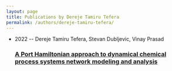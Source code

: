 ```yaml
---
layout: page
title: Publications by Dereje Tamiru Tefera
permalink: /authors/dereje-tamiru-tefera/
---
```


<ul class="post-list">
<li><span class='post-meta'>2022 -- Dereje Tamiru Tefera, Stevan Dubljevic, Vinay Prasad</span><h3><a class='post-link' href='../../a-port-hamiltonian-approach-to-dynamical-chemical-process-systems-network-modeling-and-analysis'>A Port Hamiltonian approach to dynamical chemical process systems network modeling and analysis</a></h3></li>

</ul>
